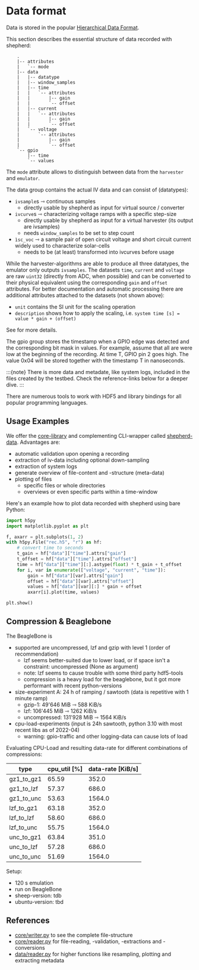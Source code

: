 # Data format

Data is stored in the popular [Hierarchical Data Format](https://en.wikipedia.org/wiki/Hierarchical_Data_Format).

This section describes the essential structure of data recorded with shepherd:

```text
    .
    |-- attributes
    |   `-- mode
    |-- data
    |   |-- datatype
    |   |-- window_samples
    |   |-- time
    |   |   `-- attributes
    |   |       |-- gain
    |   |       `-- offset
    |   |-- current
    |   |   `-- attributes
    |   |       |-- gain
    |   |       `-- offset
    |   `-- voltage
    |       `-- attributes
    |           |-- gain
    |           `-- offset
    `-- gpio
        |-- time
        `-- values
```

The `mode` attribute allows to distinguish between data from the `harvester` and `emulator`.

The data group contains the actual IV data and can consist of (datatypes):

- `ivsample`s ⇾ continuous samples
  - directly usable by shepherd as input for virtual source / converter
- `ivcurve`s ⇾ characterizing voltage ramps with a specific step-size
  - directly usable by shepherd as input for a virtual harvester (its output are ivsamples)
  - needs `window_samples` to be set to step count
- `ìsc_voc` ⇾ a sample pair of open circuit voltage and short circuit current widely used to characterize solar-cells
  - needs to be (at least) transformed into ivcurves before usage

While the harvester-algorithms are able to produce all three datatypes, the emulator only outputs `ivsamples`.
The datasets `time`, `current` and `voltage` are raw `uint32` (directly from ADC, when possible) and can be converted to their physical equivalent using the corresponding `gain` and `offset` attributes. For better documentation and automatic processing there are additional attributes attached to the datasets (not shown above):

- `unit` contains the SI unit for the scaling operation
- `description` shows how to apply the scaling, i.e. `system time [s] = value * gain + (offset)`

See [](calibration) for more details.

The gpio group stores the timestamp when a GPIO edge was detected and the corresponding bit mask in values.
For example, assume that all are were low at the beginning of the recording.
At time T, GPIO pin 2 goes high.
The value 0x04 will be stored together with the timestamp T in nanoseconds.

:::{note}
There is more data and metadate, like system logs, included in the files created by the testbed. Check the reference-links below for a deeper dive.
:::

There are numerous tools to work with HDF5 and library bindings for all popular programming languages.

## Usage Examples

We offer the [core-library](https://pypi.org/project/shepherd_core) and complementing CLI-wrapper called [shepherd-data](https://pypi.org/project/shepherd_data). Advantages are:

- automatic validation upon opening a recording
- extraction of iv-data including optional down-sampling
- extraction of system logs
- generate overview of file-content and -structure (meta-data)
- plotting of files
  - specific files or whole directories
  - overviews or even specific parts within a time-window

Here's an example how to plot data recorded with shepherd using bare Python:

```python
import h5py
import matplotlib.pyplot as plt

f, axarr = plt.subplots(1, 2)
with h5py.File("rec.h5", "r") as hf:
    # convert time to seconds
    t_gain = hf["data"]["time"].attrs["gain"]
    t_offset = hf["data"]["time"].attrs["offset"]
    time = hf["data"]["time"][:].astype(float) * t_gain + t_offset
    for i, var in enumerate(["voltage", "current", "time"]):
        gain = hf["data"][var].attrs["gain"]
        offset = hf["data"][var].attrs["offset"]
        values = hf["data"][var][:] * gain + offset
        axarr[i].plot(time, values)

plt.show()
```

## Compression & Beaglebone

The BeagleBone is

- supported are uncompressed, lzf and gzip with level 1 (order of recommendation)
  - lzf seems better-suited due to lower load, or if space isn't a constraint: uncompressed (None as argument)
  - note: lzf seems to cause trouble with some third party hdf5-tools
  - compression is a heavy load for the beaglebone, but it got more performant with recent python-versions
- size-experiment A: 24 h of ramping / sawtooth (data is repetitive with 1 minute ramp)
  - gzip-1: 49'646 MiB ⇾ 588 KiB/s
  - lzf: 106'445 MiB ⇾ 1262 KiB/s
  - uncompressed: 131'928 MiB ⇾ 1564 KiB/s
- cpu-load-experiments (input is 24h sawtooth, python 3.10 with most recent libs as of 2022-04)
  - warning: gpio-traffic and other logging-data can cause lots of load

Evaluating CPU-Load and resulting data-rate for different combinations of compressions:

| type       | cpu_util [%] | data-rate [KiB/s] |
|------------|--------------|-------------------|
| gz1_to_gz1 | 65.59        | 352.0             |
| gz1_to_lzf | 57.37        | 686.0             |
| gz1_to_unc | 53.63        | 1564.0            |
| lzf_to_gz1 | 63.18        | 352.0             |
| lzf_to_lzf | 58.60        | 686.0             |
| lzf_to_unc | 55.75        | 1564.0            |
| unc_to_gz1 | 63.84        | 351.0             |
| unc_to_lzf | 57.28        | 686.0             |
| unc_to_unc | 51.69        | 1564.0            |

Setup:

- 120 s emulation
- run on BeagleBone
- sheep-version: tdb
- ubuntu-version: tbd

## References

- [core/writer.py](https://github.com/orgua/shepherd-datalib/blob/main/shepherd_core/shepherd_core/writer.py) to see the complete file-structure
- [core/reader.py](https://github.com/orgua/shepherd-datalib/blob/main/shepherd_core/shepherd_core/reader.py) for file-reading, -validation, -extractions and -conversions
- [data/reader.py](https://github.com/orgua/shepherd-datalib/blob/main/shepherd_data/shepherd_data/reader.py) for higher functions like resampling, plotting and extracting metadata
